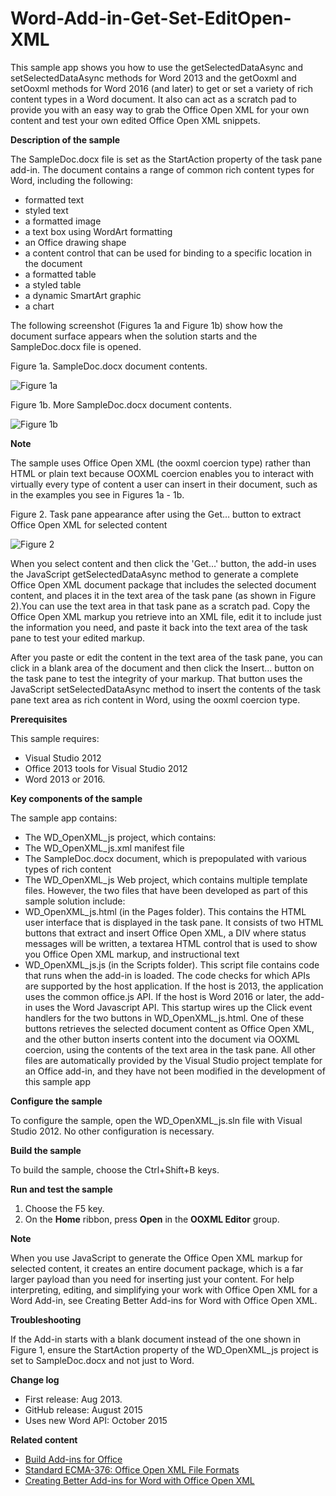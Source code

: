 # Word-Add-in-Get-Set-EditOpen-XML
This sample app shows you how to use the getSelectedDataAsync and setSelectedDataAsync methods for Word 2013 and the getOoxml and setOoxml methods for Word 2016 (and later) to get or set a variety of rich content types in a Word document. It also can act as a scratch pad to provide you with an easy way to grab the Office Open XML for your own content and test your own edited Office Open XML snippets.

**Description of the sample**

The SampleDoc.docx file is set as the StartAction property of the task pane add-in. The document contains a range of common rich content types for Word, including the following:

* formatted text
* styled text
* a formatted image
* a text box using WordArt formatting
* an Office drawing shape
* a content control that can be used for binding to a specific location in the document
* a formatted table
* a styled table
* a dynamic SmartArt graphic
* a chart


The following screenshot (Figures 1a and Figure 1b) show how the document surface appears when the solution starts and the SampleDoc.docx file is opened.

Figure 1a. SampleDoc.docx document contents.

![Figure 1a](/description/CG_GetSetOOXML_fig01a.gif)

Figure 1b. More SampleDoc.docx document contents.

![Figure 1b](/description/CG_GetSetOOXML_fig01b.gif)

**Note**

The sample uses Office Open XML (the ooxml coercion type) rather than HTML or plain text because OOXML coercion enables you to interact with virtually every type of content a user can insert in their document, such as in the examples you see in Figures 1a - 1b.

Figure 2. Task pane appearance after using the Get… button to extract Office Open XML for selected content

![Figure 2](/description/CG_GetSetOOXML_fig02b.gif)


When you select content and then click the 'Get…' button, the add-in uses the JavaScript getSelectedDataAsync method to generate a complete Office Open XML document package that includes the selected document content, and places it in the text area of the task pane (as shown in Figure 2).You can use the text area in that task pane as a scratch pad. Copy the Office Open XML markup you retrieve into an XML file, edit it to include just the information you need, and paste it back into the text area of the task pane to test your edited markup.

After you paste or edit the content in the text area of the task pane, you can click in a blank area of the document and then click the Insert… button on the task pane to test the integrity of your markup. That button uses the JavaScript setSelectedDataAsync method to insert the contents of the task pane text area as rich content in Word, using the ooxml coercion type.

**Prerequisites**


This sample requires:

* Visual Studio 2012
* Office 2013 tools for Visual Studio 2012
* Word 2013 or 2016.

**Key components of the sample**


The sample app contains:

* The WD_OpenXML_js project, which contains:
* The WD_OpenXML_js.xml manifest file
* The SampleDoc.docx document, which is prepopulated with various types of rich content
* The WD_OpenXML_js Web project, which contains multiple template files. However, the two files that have been developed as part of this sample solution include:
* WD_OpenXML_js.html (in the Pages folder). This contains the HTML user interface that is displayed in the task pane. It consists of two HTML buttons that extract and insert Office Open XML, a DIV where status messages will be written, a textarea HTML control that is used to show you Office Open XML markup, and instructional text
* WD_OpenXML_js.js (in the Scripts folder). This script file contains code that runs when the add-in is loaded. The code checks for which APIs are supported by the host application. If the host is 2013, the application uses the common office.js API. If the host is Word 2016 or later, the add-in uses the Word Javascript API. This startup wires up the Click event handlers for the two buttons in WD_OpenXML_js.html. One of these buttons retrieves the selected document content as Office Open XML, and the other button inserts content into the document via OOXML coercion, using the contents of the text area in the task pane. All other files are automatically provided by the Visual Studio project template for an Office add-in, and they have not been modified in the development of this sample app

**Configure the sample**

To configure the sample, open the WD_OpenXML_js.sln file with Visual Studio 2012. No other configuration is necessary.

**Build the sample**

To build the sample, choose the Ctrl+Shift+B keys.

**Run and test the sample**

1. Choose the F5 key.
2. On the **Home** ribbon, press **Open** in the **OOXML Editor** group.


**Note**

When you use JavaScript to generate the Office Open XML markup for selected content, it creates an entire document package, which is a far larger payload than you need for inserting just your content. For help interpreting, editing, and simplifying your work with Office Open XML for a Word Add-in, see  Creating Better Add-ins for Word with Office Open XML.
 
**Troubleshooting**

If the Add-in starts with a blank document instead of the one shown in Figure 1, ensure the StartAction property of the WD_OpenXML_js project is set to SampleDoc.docx and not just to Word.

**Change log**

* First release: Aug 2013.
* GitHub release: August 2015
* Uses new Word API: October 2015

**Related content**

* [Build Add-ins for Office](http://msdn.microsoft.com/en-us/library/office/jj220060.aspx)
* [Standard ECMA-376: Office Open XML File Formats](http://www.ecma-international.org/publications/standards/Ecma-376.htm)
* [Creating Better Add-ins for Word with Office Open XML](http://msdn.microsoft.com/EN-US/library/office/apps/dn423225.aspx)

